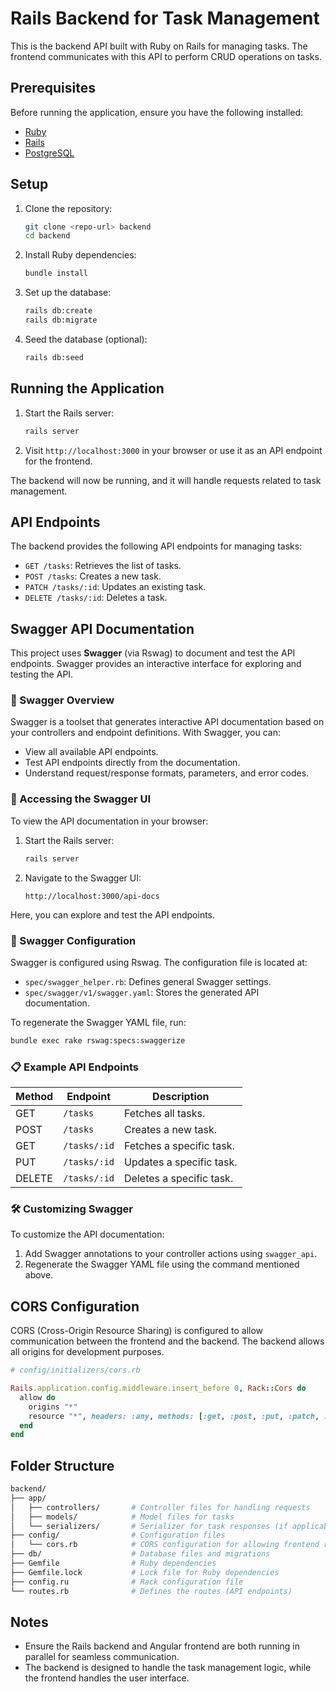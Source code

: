 # Rails Backend for Task Management

This is the backend API built with Ruby on Rails for managing tasks. The frontend communicates with this API to perform CRUD operations on tasks.

## Prerequisites

Before running the application, ensure you have the following installed:

- [Ruby](https://www.ruby-lang.org/en/documentation/installation/)
- [Rails](https://guides.rubyonrails.org/getting_started.html)
- [PostgreSQL](https://www.postgresql.org/download/)

## Setup

1. Clone the repository:

    ```bash
    git clone <repo-url> backend
    cd backend
    ```

2. Install Ruby dependencies:

    ```bash
    bundle install
    ```

3. Set up the database:

    ```bash
    rails db:create
    rails db:migrate
    ```

4. Seed the database (optional):

    ```bash
    rails db:seed
    ```

## Running the Application

1. Start the Rails server:

    ```bash
    rails server
    ```

2. Visit `http://localhost:3000` in your browser or use it as an API endpoint for the frontend.

The backend will now be running, and it will handle requests related to task management.

## API Endpoints

The backend provides the following API endpoints for managing tasks:

- `GET /tasks`: Retrieves the list of tasks.
- `POST /tasks`: Creates a new task.
- `PATCH /tasks/:id`: Updates an existing task.
- `DELETE /tasks/:id`: Deletes a task.

## Swagger API Documentation

This project uses **Swagger** (via Rswag) to document and test the API endpoints. Swagger provides an interactive interface for exploring and testing the API.

### 📜 Swagger Overview

Swagger is a toolset that generates interactive API documentation based on your controllers and endpoint definitions. With Swagger, you can:

- View all available API endpoints.
- Test API endpoints directly from the documentation.
- Understand request/response formats, parameters, and error codes.

### 🚀 Accessing the Swagger UI

To view the API documentation in your browser:

1. Start the Rails server:
   ```bash
   rails server
   ```
2. Navigate to the Swagger UI:
   ```
   http://localhost:3000/api-docs
   ```

Here, you can explore and test the API endpoints.

### 🔧 Swagger Configuration

Swagger is configured using Rswag. The configuration file is located at:

- `spec/swagger_helper.rb`: Defines general Swagger settings.
- `spec/swagger/v1/swagger.yaml`: Stores the generated API documentation.

To regenerate the Swagger YAML file, run:

```bash
bundle exec rake rswag:specs:swaggerize
```

### 📋 Example API Endpoints

| Method | Endpoint       | Description               |
|--------|----------------|---------------------------|
| GET    | `/tasks`       | Fetches all tasks.        |
| POST   | `/tasks`       | Creates a new task.       |
| GET    | `/tasks/:id`   | Fetches a specific task.  |
| PUT    | `/tasks/:id`   | Updates a specific task.  |
| DELETE | `/tasks/:id`   | Deletes a specific task.  |

### 🛠 Customizing Swagger

To customize the API documentation:

1. Add Swagger annotations to your controller actions using `swagger_api`.
2. Regenerate the Swagger YAML file using the command mentioned above.

## CORS Configuration

CORS (Cross-Origin Resource Sharing) is configured to allow communication between the frontend and the backend. The backend allows all origins for development purposes.

```ruby
# config/initializers/cors.rb

Rails.application.config.middleware.insert_before 0, Rack::Cors do
  allow do
    origins "*"
    resource "*", headers: :any, methods: [:get, :post, :put, :patch, :delete, :options, :head]
  end
end
```

## Folder Structure

```bash
backend/
├── app/
│   ├── controllers/       # Controller files for handling requests
│   ├── models/            # Model files for tasks
│   └── serializers/       # Serializer for task responses (if applicable)
├── config/                # Configuration files
│   └── cors.rb            # CORS configuration for allowing frontend requests
├── db/                    # Database files and migrations
├── Gemfile                # Ruby dependencies
├── Gemfile.lock           # Lock file for Ruby dependencies
├── config.ru              # Rack configuration file
└── routes.rb              # Defines the routes (API endpoints)
```

## Notes

- Ensure the Rails backend and Angular frontend are both running in parallel for seamless communication.
- The backend is designed to handle the task management logic, while the frontend handles the user interface.